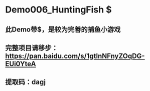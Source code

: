 # Demo006_HuntingFish $
## 此Demo带$，是较为完善的捕鱼小游戏
## 完整项目请移步：https://pan.baidu.com/s/1gtlnNFnyZOqDG-EUi0YteA
## 提取码：dagj

